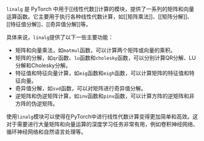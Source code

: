 `linalg` 是 PyTorch 中用于[[线性代数]]计算的模块，提供了一系列的矩阵和向量运算函数。它主要用于执行各种线性代数计算，如[[矩阵乘法]]、[[矩阵分解]]、[[特征值分解]]、[[奇异值分解]]等。

具体来说，`linalg`提供了以下一些主要功能：

-   矩阵和向量乘法，如`matmul`函数，可以计算两个矩阵或向量的乘积。
-   矩阵的分解，如`qr`函数、`lu`函数和`cholesky`函数，可以分别计算QR分解、LU分解和Cholesky分解。
-   特征值和特征向量计算，如`eig`函数和`eigh`函数，可以计算矩阵的特征值和特征向量。
-   奇异值分解，如`svd`函数，可以对矩阵进行奇异值分解。
-   逆矩阵和伪逆矩阵计算，如`inv`函数和`pinv`函数，可以计算方阵的逆矩阵和非方阵的伪逆矩阵。

使用`linalg`模块可以使得在PyTorch中进行线性代数计算变得更加简单和高效。这对于需要进行大量矩阵和向量运算的深度学习任务非常有用，例如卷积神经网络、循环神经网络和自然语言处理等。